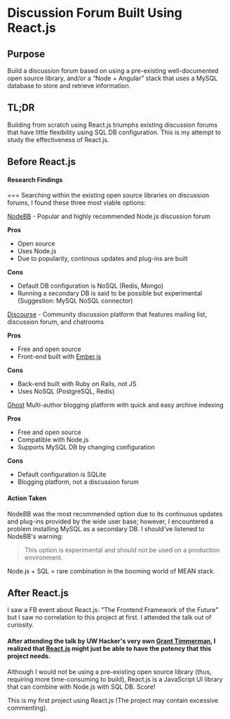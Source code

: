 # Discussion Forum Built Using React.js

## Purpose
Build a discussion forum based on using a pre-existing well-documented open source library, and/or a “Node + Angular” stack that uses a MySQL database to store and retrieve information.

## TL;DR
Building from scratch using React.js triumphs existing discussion forums that have little flexibility using SQL DB configuration. This is my attempt to study the effectiveness of React.js. 


## Before React.js

#### Research Findings
===
Searching within the existing open source libraries on discussion forums, I found these three most viable options:

[NodeBB](https://github.com/NodeBB/NodeBB) - Popular and highly recommended Node.js discussion forum 

**Pros**
+ Open source
+ Uses Node.js
+ Due to popularity, continous updates and plug-ins are built

**Cons**
+ Default DB configuration is NoSQL (Redis, Mongo)
+ Running a secondary DB is said to be possible but experimental (Suggestion: MySQL NoSQL connector)

[Discourse](https://github.com/discourse/discourse) - Community discussion platform that features mailing list, discussion forum, and chatrooms

**Pros**
+ Free and open source
+ Front-end built with [Ember.js](http://emberjs.com/)

**Cons**
+ Back-end built with Ruby on Rails, not JS
+ Uses NoSQL (PostgreSQL, Redis)

[Ghost](https://github.com/TryGhost/Ghost/tree/master)
Multi-author blogging platform with quick and easy archive indexing

**Pros**
+ Free and open source
+ Compatible with Node.js
+ Supports MySQL DB by changing configuration

**Cons**
+ Default configuration is SQLite
+ Blogging platform, not a discussion forum	

#### Action Taken
NodeBB was the most recommended option due to its continuous updates and plug-ins provided by the wide user base; however, I encountered a problem installing MySQL as a secondary DB. I should've listened to NodeBB's warning:
> This option is experimental and should not be used on a production environment.

Node.js + SQL = rare combination in the booming world of MEAN stack.


## After React.js

I saw a FB event about React.js: "The Frontend Framework of the Future" but I saw no correlation to this project at first. I attended the talk out of curiosity.

#### After attending the talk by UW Hacker's very own [Grant Timmerman](http://grant.cm/), I realized that [React.js](https://facebook.github.io/react/) might just be able to have the potency that this project needs.

Although I would not be using a pre-existing open source library (thus, requiring more time-consuming to build), React.js is a JavaScript UI library that can combine with Node.js with SQL DB. Score!

This is my first project using React.js (The project may contain excessive commenting).

